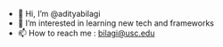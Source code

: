 - 👋 Hi, I’m @adityabilagi
- 👀 I’m interested in learning new tech and frameworks
- 📫 How to reach me : bilagi@usc.edu

<!---
adityabilagi/adityabilagi is a ✨ special ✨ repository because its `README.md` (this file) appears on your GitHub profile.
You can click the Preview link to take a look at your changes.
--->
